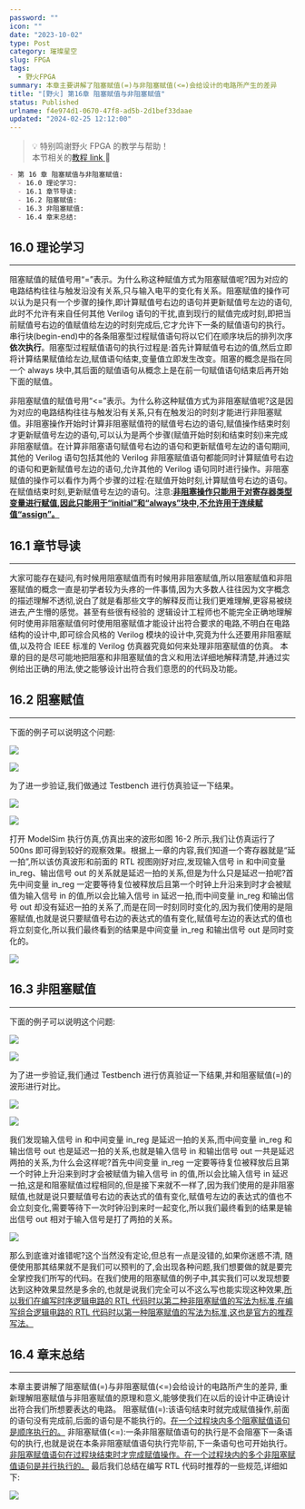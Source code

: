 ```yaml
---
password: ""
icon: ""
date: "2023-10-02"
type: Post
category: 璀璨星空
slug: FPGA
tags:
  - 野火FPGA
summary: 本章主要讲解了阻塞赋值(=)与非阻塞赋值(<=)会给设计的电路所产生的差异
title: "[野火] 第16章 阻塞赋值与非阻塞赋值"
status: Published
urlname: f4e974d1-0670-47f8-ad5b-2d1bef33daae
updated: "2024-02-25 12:12:00"
---
```


> 💡 特别鸣谢野火 FPGA 的教学与帮助！  
> 本节相关的[教程 link](https://www.bilibili.com/video/BV17z411i7er?p=14&vd_source=237e295a40d7aaea043ead8c0d2c78ab)[ ](https://www.bilibili.com/video/BV17z411i7er?p=9&vd_source=237e295a40d7aaea043ead8c0d2c78ab)📌

```markdown
- 第 16 章 阻塞赋值与非阻塞赋值:
  - 16.0 理论学习:
  - 16.1 章节导读:
  - 16.2 阻塞赋值:
  - 16.3 非阻塞赋值:
  - 16.4 章末总结:
```

## 16.0 理论学习

---

阻塞赋值的赋值号用“=”表示。为什么称这种赋值方式为阻塞赋值呢?因为对应的电路结构往往与触发沿没有关系,只与输入电平的变化有关系。阻塞赋值的操作可以认为是只有一个步骤的操作,即计算赋值号右边的语句并更新赋值号左边的语句,此时不允许有来自任何其他 Verilog 语句的干扰,直到现行的赋值完成时刻,即把当前赋值号右边的值赋值给左边的时刻完成后,它才允许下一条的赋值语句的执行。串行块(begin-end)中的各条阻塞型过程赋值语句将以它们在顺序块后的排列次序**依次执行**。阻塞型过程赋值语句的执行过程是:首先计算赋值号右边的值,然后立即将计算结果赋值给左边,赋值语句结束,变量值立即发生改变。阻塞的概念是指在同一个 always 块中,其后面的赋值语句从概念上是在前一句赋值语句结束后再开始下面的赋值。

非阻塞赋值的赋值号用“<=”表示。为什么称这种赋值方式为非阻塞赋值呢?这是因为对应的电路结构往往与触发沿有关系,只有在触发沿的时刻才能进行非阻塞赋值。非阻塞操作开始时计算非阻塞赋值符的赋值号右边的语句,赋值操作结束时刻才更新赋值号左边的语句,可以认为是两个步骤(赋值开始时刻和结束时刻)来完成非阻塞赋值。在计算非阻塞语句赋值号右边的语句和更新赋值号左边的语句期间,其他的 Verilog 语句包括其他的 Verilog 非阻塞赋值语句都能同时计算赋值号右边的语句和更新赋值号左边的语句,允许其他的 Verilog 语句同时进行操作。非阻塞赋值的操作可以看作为两个步骤的过程:在赋值开始时刻,计算赋值号右边的语句。在赋值结束时刻,更新赋值号左边的语句。注意:<u>**非阻塞操作只能用于对寄存器类型变量进行赋值,因此只能用于“initial”和“always”块中,不允许用于连续赋值“assign”。**</u>

## 16.1 章节导读

---

大家可能存在疑问,有时候用阻塞赋值而有时候用非阻塞赋值,所以阻塞赋值和非阻塞赋值的概念一直是初学者较为头疼的一件事情,因为大多数人往往因为文字概念的描述理解不透彻,说白了就是看那些文字的解释反而让我们更难理解,更容易被绕进去,产生懵的感觉。甚至有些很有经验的 逻辑设计工程师也不能完全正确地理解何时使用非阻塞赋值何时使用阻塞赋值才能设计出符合要求的电路,不明白在电路结构的设计中,即可综合风格的 Verilog 模块的设计中,究竟为什么还要用非阻塞赋值,以及符合 IEEE 标准的 Verilog 仿真器究竟如何来处理非阻塞赋值的仿真。
本章的目的是尽可能地把阻塞和非阻塞赋值的含义和用法详细地解释清楚,并通过实例给出正确的用法,使之能够设计出符合我们意愿的的代码及功能。

## 16.2 阻塞赋值

---

下面的例子可以说明这个问题:

![](https://bu.dusays.com/2023/10/02/651a0e2d736f1.png)

![](https://bu.dusays.com/2023/10/02/651a0e2e5cf35.png)

为了进一步验证,我们做通过 Testbench 进行仿真验证一下结果。

![](https://bu.dusays.com/2023/10/02/651a0e2f3f595.png)

![](https://bu.dusays.com/2023/10/02/651a0e30527f8.png)

打开 ModelSim 执行仿真,仿真出来的波形如图 16-2 所示,我们让仿真运行了 500ns 即可得到较好的观察效果。根据上一章的内容,我们知道一个寄存器就是“延一拍”,所以该仿真波形和前面的 RTL 视图刚好对应,发现输入信号 in 和中间变量 in_reg、输出信号 out 的关系就是延迟一拍的关系,但是为什么只是延迟一拍呢?首先中间变量 in_reg 一定要等待复位被释放后且第一个时钟上升沿来到时才会被赋值为输入信号 in 的值,所以会比输入信号 in 延迟一拍,而中间变量 in_reg 和输出信号 out 却没有延迟一拍的关系了,而是在同一时刻同时变化的,因为我们使用的是阻塞赋值,也就是说只要赋值号右边的表达式的值有变化,赋值号左边的表达式的值也将立刻变化,所以我们最终看到的结果是中间变量 in_reg 和输出信号 out 是同时变化的。

![](https://bu.dusays.com/2023/10/02/651a0e314157d.png)

## 16.3 非阻塞赋值

---

下面的例子可以说明这个问题:

![](https://bu.dusays.com/2023/10/02/651a0e3227055.png)

![](https://bu.dusays.com/2023/10/02/651a0e330cd76.png)

为了进一步验证,我们通过 Testbench 进行仿真验证一下结果,并和阻塞赋值(=)的波形进行对比。

![](https://bu.dusays.com/2023/10/02/651a0e33f066a.png)

![](https://bu.dusays.com/2023/10/02/651a0e34cfbe3.png)

我们发现输入信号 in 和中间变量 in_reg 是延迟一拍的关系,而中间变量 in_reg 和输出信号 out 也是延迟一拍的关系,也就是输入信号 in 和输出信号 out 一共是延迟两拍的关系,为什么会这样呢?首先中间变量 in_reg 一定要等待复位被释放后且第一个时钟上升沿来到时才会被赋值为输入信号 in 的值,所以会比输入信号 in 延迟一拍,这是和阻塞赋值过程相同的,但是接下来就不一样了,因为我们使用的是非阻塞赋值,也就是说只要赋值号右边的表达式的值有变化,赋值号左边的表达式的值也不会立刻变化,需要等待下一次时钟沿到来时一起变化,所以我们最终看到的结果是输出信号 out 相对于输入信号是打了两拍的关系。

![](https://bu.dusays.com/2023/10/02/651a0e35c0bd8.png)

那么到底谁对谁错呢?这个当然没有定论,但总有一点是没错的,如果你迷惑不清, 随便使用那其结果就不是我们可以预判的了,会出现各种问题,我们想要做的就是要完全掌控我们所写的代码。在我们使用的阻塞赋值的例子中,其实我们可以发现想要达到这种效果显然是多余的,也就是说我们完全可以不这么写也能实现这种效果,<u>所以我们在编写时序逻辑电路的 RTL 代码时以第二种非阻塞赋值的写法为标准,在编写组合逻辑电路的 RTL 代码时以第一种阻塞赋值的写法为标准,这也是官方的推荐写法。</u>

## 16.4 章末总结

---

本章主要讲解了阻塞赋值(=)与非阻塞赋值(<=)会给设计的电路所产生的差异, 重新理解阻塞赋值与非阻塞赋值的原理和意义,能够使我们在以后的设计中正确设计出符合我们所想要表达的电路。
阻塞赋值(=):该语句结束时就完成赋值操作,前面的语句没有完成前,后面的语句是不能执行的。<u>在一个过程块内多个阻塞赋值语句是顺序执行的。</u>
非阻塞赋值(<=):一条非阻塞赋值语句的执行是不会阻塞下一条语句的执行,也就是说在本条非阻塞赋值语句执行完毕前,下一条语句也可开始执行。<u>非阻塞赋值语句在过程块结束时才完成赋值操作。在一个过程块内的多个非阻塞赋值语句是并行执行的。</u>
最后我们总结在编写 RTL 代码时推荐的一些规范,详细如下:

![](https://bu.dusays.com/2023/10/02/651a0e36da8c2.png)
